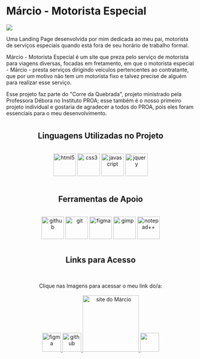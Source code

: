 <link rel="stylesheet" href="https://cdn.jsdelivr.net/gh/devicons/devicon@v2.15.1/devicon.min.css">
          
# Márcio - Motorista Especial
<img src="Assets/IMAGES/Márcio - Motorista Especial img.png">
<p align="left">Uma Landing Page desenvolvida por mim dedicada ao meu pai, motorista de serviços especiais quando está fora de seu horário de trabalho formal.

<br>

Márcio - Motorista Especial é um site que preza pelo serviço de motorista para viagens diversas, focadas em fretamento, em que o motorista especial - Márcio - presta serviços dirigindo veículos pertencentes ao contratante, que por um motivo não tem um motorista fixo e talvez precise de alguém para realizar esse serviço.

Esse projeto faz parte do "Corre da Quebrada", projeto ministrado pela Professora Débora no Instituto PROA; esse também é o nosso primeiro projeto individual e gostaria de agradecer a todos do PROA, pois eles foram essenciais para o meu desenvolvimento.
</p>

#

<h2 align="center"> Linguagens Utilizadas no Projeto</h2>
<br>

<div align="center">
    <img src="https://cdn.jsdelivr.net/gh/devicons/devicon/icons/html5/html5-original.svg" alt="html5" width="60" height="60"/>
    <img src="https://cdn.jsdelivr.net/gh/devicons/devicon/icons/css3/css3-original.svg" alt="css3" width="60" height="60"/>
    <img src="https://cdn.jsdelivr.net/gh/devicons/devicon/icons/javascript/javascript-original.svg" alt="javascript" width="60" height="60"/>
    <img src="https://cdn.jsdelivr.net/gh/devicons/devicon/icons/jquery/jquery-original.svg" alt="jquery" width="60" height="60"/>
</div>

<br>

<h2 align ="center"> Ferramentas de Apoio</h2>
<br>

<div align="center">
    <img src="https://cdn.jsdelivr.net/gh/devicons/devicon/icons/github/github-original.svg" alt="github" width="60" height="60"/>
    <img src="https://cdn.jsdelivr.net/gh/devicons/devicon/icons/git/git-original.svg" alt="git" width="60" height="60"/>
    <img src="https://cdn.jsdelivr.net/gh/devicons/devicon/icons/figma/figma-original.svg" alt="figma" width="60" height="60"/>
    <img src="https://cdn.jsdelivr.net/gh/devicons/devicon/icons/gimp/gimp-original.svg" alt="gimp" width="60" height="60"/>          
    <img src="https://upload.wikimedia.org/wikipedia/commons/6/69/Notepad%2B%2B_Logo.svg" alt="notepad++" width="60" height="60">
</div>

#

<h2 align="center">Links para Acesso</h2>
<br>

<p align="center">Clique nas Imagens para acessar o meu link do/a:
    <br> <br>
    <a href="https://www.figma.com/file/SwM88bJYaQlL68LYFHetRy/Corre-da-Quebrada---M%C3%A1rcio-Motorista-Especial?node-id=289%3A2&t=xmGuGPFxEuRX46xW-1" target="_blank"><img src="https://cdn.jsdelivr.net/gh/devicons/devicon/icons/figma/figma-original.svg" alt="figma" width="50" height="50"/>
    </a>
    <a href="https://github.com/MatheusJunior2334/Corre-da-Quebrada" target="_blank"><img src="https://cdn.jsdelivr.net/gh/devicons/devicon/icons/github/github-original.svg" alt="github" width="50" height="50"/>
    </a>
    <a href="https://marcio-motorista-especial.vercel.app/" target="_blank"> <img src="https://i.imgur.com/C0C6zPv.png" alt ="site do Márcio" width="150">
    </a>
    <a href="https://www.linkedin.com/in/matheus-j%C3%BAnior-770746235/" target="_blank"><img src="https://cdn.jsdelivr.net/gh/devicons/devicon/icons/linkedin/linkedin-original.svg" width="50" height="50"/>
    </a>
</p>

